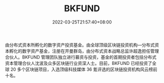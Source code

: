 ﻿---
weight: 
title: "BKFUND"
description: "由分布式资本所孵化的数字资产投资基金"
date: 2022-03-25T21:57:40+08:00
lastmod: 2022-03-25T16:45:40+08:00
draft: false
authors: ["Metabd"]
featuredImage: "bkfund.jpg"
link: ""
tags: ["投资机构","BKFUND"]
categories: ["navigation"]
navigation: ["投资机构"]
lightgallery: true
toc: true
pinned: false
recommend: false
recommend1: false
---
由分布式资本所孵化的数字资产投资基金。由全球顶级区块链投资机构—分布式资本孵化的数字资产基金，注册在开曼群岛，由分布式资本战略总监许超逸担任管理合伙人。BKFUND 管理团队独立进行募资与投资，基金的首期投资者包括分布式资本管理合伙人沈波及众多区块链行业资深人士。目前，BKFUND 已经投资了全球 20 多个区块链项目，入选顶级科技媒体 36 氪评选的区块链投资机构风云榜前十名。
